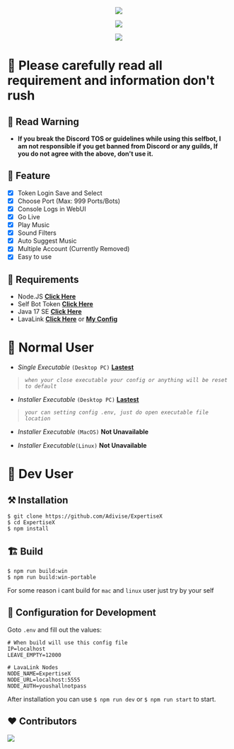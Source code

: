 <p align="center">
<img src="https://capsule-render.vercel.app/api?type=waving&color=gradient&height=200&section=header&text=ExpertiseX-v2&fontSize=80&fontAlignY=35&animation=twinkling&fontColor=gradient"/> </a> 
</p>

<p align="center"> 
  <a href="https://discord.gg/SNG3dh3MbR" target="_blank"> <img src="https://discordapp.com/api/guilds/903043706410643496/widget.png?style=banner2"/> </a> 
</p>

<p align="center"> 
  <a href="https://ko-fi.com/nanotect" target="_blank"> <img src="https://ko-fi.com/img/githubbutton_sm.svg"/> </a> 
</p>

# 🛑 Please carefully read all requirement and information don't rush

## 📌 Read Warning
- **If you break the Discord TOS or guidelines while using this selfbot, I am not responsible if you get banned from Discord or any guilds, If you do not agree with the above, don't use it.**

## 📑 Feature
- [x] Token Login Save and Select
- [x] Choose Port (Max: 999 Ports/Bots)
- [x] Console Logs in WebUI
- [x] Go Live
- [x] Play Music
- [x] Sound Filters
- [x] Auto Suggest Music
- [x] Multiple Account (Currently Removed)
- [x] Easy to use

## 📎 Requirements

- Node.JS **[Click Here](https://nodejs.org/en/download/)**
- Self Bot Token **[Click Here](https://roze.lol/faq?question=How+do+I+add+a+token+to+my+account%3F)**
- Java 17 SE **[Click Here](https://download.oracle.com/java/17/archive/jdk-17.0.12_windows-x64_bin.msi)**
- LavaLink **[Click Here](https://lavalink.dev/getting-started/index.html)** or **[My Config](https://github.com/Adivise/ExpertiseX/releases/download/v2.1.0/LavaLink.zip)**

# 🚩 Normal User
- *Single Executable* `(Desktop PC)` **[Lastest](https://github.com/Adivise/ExpertiseX/releases/download/v2.2.0/expertisex-2.2.0-single.exe)**
> *`when your close executable your config or anything will be reset to default`*

- *Installer Executable* `(Desktop PC)` **[Lastest](https://github.com/Adivise/ExpertiseX/releases/download/v2.2.0/expertisex-2.2.0-setup.exe)**
> *`your can setting config .env, just do open executable file location`*

- *Installer Executable* `(MacOS)` **Not Unavailable**

- *Installer Executable*`(Linux)` **Not Unavailable**

# 🤖 Dev User

## ⚒️ Installation
```
$ git clone https://github.com/Adivise/ExpertiseX
$ cd ExpertiseX
$ npm install
```

## 🏗️ Build
```
$ npm run build:win
$ npm run build:win-portable
```

For some reason i cant build for `mac` and `linux` user just try by your self

## 📄 Configuration for Development

Goto `.env` and fill out the values:

```env
# When build will use this config file
IP=localhost
LEAVE_EMPTY=12000

# LavaLink Nodes
NODE_NAME=ExpertiseX
NODE_URL=localhost:5555
NODE_AUTH=youshallnotpass
```

After installation you can use `$ npm run dev` or `$ npm run start` to start.


## ❤️ Contributors

<a href="https://github.com/Adivise/ExpertiseX/graphs/contributors">
  <img src="https://contributors-img.web.app/image?repo=Adivise/ExpertiseX" />
</a>
